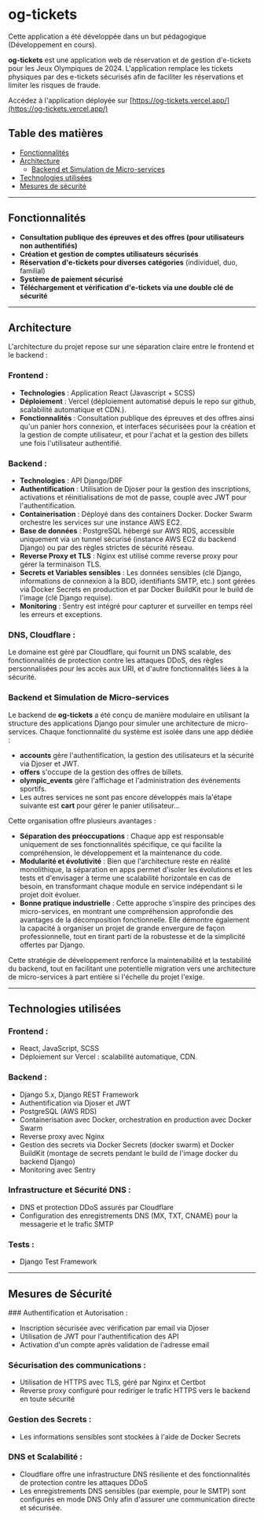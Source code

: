 # og-tickets

Cette application a été développée dans un but pédagogique (Développement en cours).

**og-tickets** est une application web de réservation et de gestion d'e-tickets pour les Jeux Olympiques de 2024. L'application remplace les tickets physiques par des e-tickets sécurisés afin de faciliter les réservations et limiter les risques de fraude.

Accédez à l'application déployée sur [https://og-tickets.vercel.app/](https://og-tickets.vercel.app/)

## Table des matières

- [Fonctionnalités](#fonctionnalités)
- [Architecture](#architecture)
  - [Backend et Simulation de Micro-services](#backend-et-simulation-de-micro-services)
- [Technologies utilisées](#technologies-utilisées)
- [Mesures de sécurité](#mesures-de-sécurité)

---

## Fonctionnalités

- **Consultation publique des épreuves et des offres (pour utilisateurs non authentifiés)**
- **Création et gestion de comptes utilisateurs sécurisés**
- **Réservation d'e-tickets pour diverses catégories** (individuel, duo, familial)
- **Système de paiement sécurisé**
- **Téléchargement et vérification d'e-tickets via une double clé de sécurité**

---

## Architecture

L'architecture du projet repose sur une séparation claire entre le frontend et le backend :

### Frontend :

- **Technologies** : Application React (Javascript + SCSS)
- **Déploiement** : Vercel (déploiement automatisé depuis le repo sur github, scalabilité automatique et CDN.).
- **Fonctionnalités** : Consultation publique des épreuves et des offres ainsi qu'un panier hors connexion, et interfaces sécurisées pour la création et la gestion de compte utilisateur, et pour l'achat et la gestion des billets une fois l'utilisateur authentifié.

### Backend :

- **Technologies** : API Django/DRF
- **Authentification** : Utilisation de Djoser pour la gestion des inscriptions, activations et réinitialisations de mot de passe, couplé avec JWT pour l'authentification.
- **Containerisation** : Déployé dans des containers Docker. Docker Swarm orchestre les services sur une instance AWS EC2.
- **Base de données** : PostgreSQL hébergé sur AWS RDS, accessible uniquement via un tunnel sécurisé (instance AWS EC2 du backend Django) ou par des règles strictes de sécurité réseau.
- **Reverse Proxy et TLS** : Nginx est utilisé comme reverse proxy pour gérer la terminaison TLS.
- **Secrets et Variables sensibles** : Les données sensibles (clé Django, informations de connexion à la BDD, identifiants SMTP, etc.) sont gérées via Docker Secrets en production et par Docker BuildKit pour le build de l'image (clé Django requise).
- **Monitoring** : Sentry est intégré pour capturer et surveiller en temps réel les erreurs et exceptions.

### DNS, Cloudflare :

Le domaine est géré par Cloudflare, qui fournit un DNS scalable, des fonctionnalités de protection contre les attaques DDoS, des règles personnalisées pour les accès aux URI, et d'autre fonctionnalités liées à la sécurité.

### Backend et Simulation de Micro-services

Le backend de **og-tickets** a été conçu de manière modulaire en utilisant la structure des applications Django pour simuler une architecture de micro-services. Chaque fonctionnalité du système est isolée dans une app dédiée :

- **accounts** gère l'authentification, la gestion des utilisateurs et la sécurité via Djoser et JWT.
- **offers** s'occupe de la gestion des offres de billets.
- **olympic_events** gère l'affichage et l'administration des événements sportifs.
- Les autres services ne sont pas encore développés mais la'étape suivante est **cart** pour gérer le panier utilisateur...

Cette organisation offre plusieurs avantages :

- **Séparation des préoccupations** : Chaque app est responsable uniquement de ses fonctionnalités spécifique, ce qui facilite la compréhension, le développement et la maintenance du code.
- **Modularité et évolutivité** : Bien que l'architecture reste en réalité monolithique, la séparation en apps permet d'isoler les évolutions et les tests et d'envisager à terme une scalabilité horizontale en cas de besoin, en transformant chaque module en service indépendant si le projet doit évoluer.
- **Bonne pratique industrielle** : Cette approche s'inspire des principes des micro-services, en montrant une compréhension approfondie des avantages de la décomposition fonctionnelle. Elle démontre également la capacité à organiser un projet de grande envergure de façon professionnelle, tout en tirant parti de la robustesse et de la simplicité offertes par Django.

Cette stratégie de développement renforce la maintenabilité et la testabilité du backend, tout en facilitant une potentielle migration vers une architecture de micro-services à part entière si l'échelle du projet l'exige.

---

## Technologies utilisées

### Frontend :

- React, JavaScript, SCSS
- Déploiement sur Vercel : scalabilité automatique, CDN.

### Backend :

- Django 5.x, Django REST Framework
- Authentification via Djoser et JWT
- PostgreSQL (AWS RDS)
- Containerisation avec Docker, orchestration en production avec Docker Swarm
- Reverse proxy avec Nginx
- Gestion des secrets via Docker Secrets (docker swarm) et Docker BuildKit (montage de secrets pendant le build de l'image docker du backend Django)
- Monitoring avec Sentry

### Infrastructure et Sécurité DNS :

- DNS et protection DDoS assurés par Cloudflare
- Configuration des enregistrements DNS (MX, TXT, CNAME) pour la messagerie et le trafic SMTP

### Tests :

- Django Test Framework

---

## Mesures de Sécurité

### Authentification et Autorisation :

- Inscription sécurisée avec vérification par email via Djoser
- Utilisation de JWT pour l'authentification des API
- Activation d'un compte après validation de l'adresse email

### Sécurisation des communications :

- Utilisation de HTTPS avec TLS, géré par Nginx et Certbot
- Reverse proxy configuré pour rediriger le trafic HTTPS vers le backend en toute sécurité

### Gestion des Secrets :

- Les informations sensibles sont stockées à l'aide de Docker Secrets

### DNS et Scalabilité :

- Cloudflare offre une infrastructure DNS résiliente et des fonctionnalités de protection contre les attaques DDoS
- Les enregistrements DNS sensibles (par exemple, pour le SMTP) sont configurés en mode DNS Only afin d'assurer une communication directe et sécurisée.
